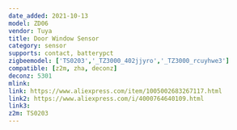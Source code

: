 ```yaml
---
date_added: 2021-10-13
model: ZD06
vendor: Tuya
title: Door Window Sensor
category: sensor
supports: contact, batterypct
zigbeemodel: ['TS0203','_TZ3000_402jjyro','_TZ3000_rcuyhwe3']
compatible: [z2m, zha, deconz]
deconz: 5301
mlink: 
link: https://www.aliexpress.com/item/1005002683267117.html
link2: https://www.aliexpress.com/i/4000764640109.html
link3: 
z2m: TS0203
---
```

